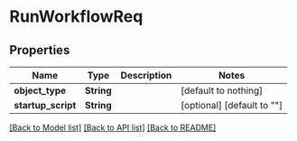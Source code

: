 # RunWorkflowReq


## Properties
Name | Type | Description | Notes
------------ | ------------- | ------------- | -------------
**object_type** | **String** |  | [default to nothing]
**startup_script** | **String** |  | [optional] [default to ""]


[[Back to Model list]](../README.md#models) [[Back to API list]](../README.md#api-endpoints) [[Back to README]](../README.md)


